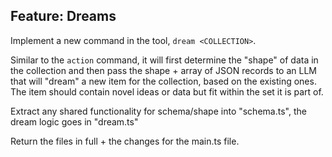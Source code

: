 ## Feature: Dreams

Implement a new command in the tool, `dream <COLLECTION>`.

Similar to the `action` command, it will first determine the "shape" of data in the collection and then pass the shape + array of JSON records to an LLM that will "dream" a new item for the collection, based on the existing ones. The item should contain novel ideas or data but fit within the set it is part of.

Extract any shared functionality for schema/shape into "schema.ts", the dream logic goes in "dream.ts"

Return the files in full + the changes for the main.ts file.
